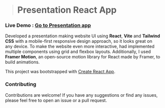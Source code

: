 > # Presentation React App
### Live Demo :  [Go to Presentation app](https://react-presentations.netlify.app)


Developed a presentation making website UI using **React**, **Vite** and **Tailwind CSS** with a mobile-first responsive design approach, so it looks great on any device. 
To make the website even more interactive, had implemented multiple components using grid and flexbox layouts. Additionally, I used **Framer Motion**, an open-source motion library for React made by Framer, to build animations.


This project was bootstrapped with [Create React App](https://github.com/facebook/create-react-app).

### Contributing
Contributions are welcome! If you have any suggestions or find any issues, please feel free to open an issue or a pull request.


